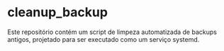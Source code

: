 # cleanup_backup
Este repositório contém um script de limpeza automatizada de backups antigos, projetado para ser executado como um serviço systemd.
